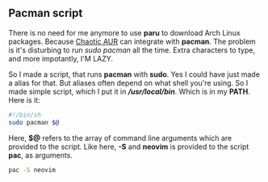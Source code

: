 ## Pacman script

There is no need for me anymore to use **paru** to download Arch Linux 
packages. Because [Chaotic AUR](../../zets/20220301063411/README.md) can integrate 
with **pacman**. The problem is it's disturbing to run *sudo pacman* all 
the time. Extra characters to type, and more impotantly, I'M LAZY. 

So I made a script, that runs **pacman** with **sudo**. Yes I could have 
just made a alias for that. But aliases often depend on what shell
you're using. So I made simple script, which I put it in ***/usr/local/bin***.
Which is in my **PATH**. Here is it:
```bash
#!/bin/sh
sudo pacman $@
```

Here, **$@** refers to the array of command line arguments which are 
provided to the script. Like here, **-S** and **neovim** is provided
to the script **pac**, as arguments.
```bash
pac -S neovim
```
